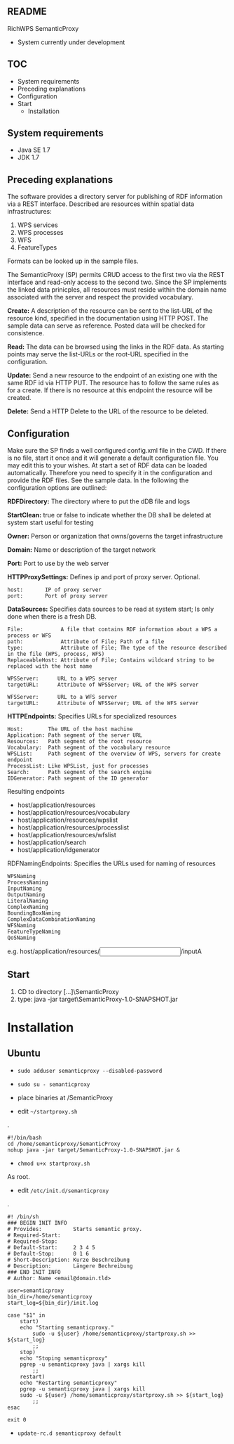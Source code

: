 README
----------------------

RichWPS SemanticProxy
- System currently under development


TOC
----------------------
* System requirements
* Preceding explanations
* Configuration
* Start
  * Installation


System requirements
----------------------
* Java SE 1.7
* JDK 1.7


Preceding explanations
----------------------
The software provides a directory server for publishing of RDF information via a REST interface.
Described are resources within spatial data infrastructures:

1. WPS services
2. WPS processes
3. WFS
4. FeatureTypes

Formats can be looked up in the sample files.

The SemanticProxy (SP) permits CRUD access to the first two via the REST interface and read-only access to the second two. Since the SP implements the linked data prinicples, all resources must reside within the domain name associated with the server and respect the provided vocabulary.

**Create:**
A description of the resource can be sent to the list-URL of the resource kind, specified in the documentation using HTTP POST. The sample data can serve as reference. Posted data will be checked for consistence.

**Read:**
The data can be browsed using the links in the RDF data. As starting points may serve the list-URLs or the root-URL specified in the configuration.

**Update:**
Send a new resource to the endpoint of an existing one with the same RDF id via HTTP PUT. The resource has to follow the same rules as for a create. If there is no resource at this endpoint the resource will be created.

**Delete:**
Send a HTTP Delete to the URL of the resource to be deleted.




Configuration
----------------------
Make sure the SP finds a well configured config.xml file in the CWD. If there is no file, start it once and it will generate a default configuration file. You may edit this to your wishes.
At start a set of RDF data can be loaded automatically. Therefore you need to specify it in the configuration and provide the RDF files. See the sample data.
In the following the configuration options are outlined:

**RDFDirectory:**
The directory where to put the dDB file and logs

**StartClean:**
true or false to indicate whether the DB shall be deleted at system start useful for testing

**Owner:**
Person or organization that owns/governs the target infrastructure

**Domain:**
Name or description of the target network

**Port:**
Port to use by the web server

**HTTPProxySettings:**
Defines ip and port of proxy server. Optional.

	host:		IP of proxy server
	port:		Port of proxy server


**DataSources:**
Specifies data sources to be read at system start; Is only done when there is a fresh DB.

	File:            A file that contains RDF information about a WPS a process or WFS
	path:            Attribute of File; Path of a file
	type:            Attribute of File; The type of the resource described in the file (WPS, process, WFS)
	ReplaceableHost: Attribute of File; Contains wildcard string to be replaced with the host name
	
	WPSServer:		URL to a WPS server
	targetURL:		Attribute of WPSServer; URL of the WPS server
	
	WFSServer:		URL to a WFS server
	targetURL:		Attribute of WFSServer; URL of the WFS server
	
**HTTPEndpoints:**
Specifies URLs for specialized resources

	Host:        The URL of the host machine
	Application: Path segment of the server URL
	Resources:   Path segment of the root resource
	Vocabulary:  Path segment of the vocabulary resource
	WPSList:     Path segment of the overview of WPS, servers for create endpoint
	ProcessList: Like WPSList, just for processes
	Search:      Path segment of the search engine
	IDGenerator: Path segment of the ID generator

Resulting endpoints

* host/application/resources
* host/application/resources/vocabulary
* host/application/resources/wpslist
* host/application/resources/processlist
* host/application/resources/wfslist
* host/application/search
* host/application/idgenerator
	
RDFNamingEndpoints:
Specifies the URLs used for naming of resources

	WPSNaming
	ProcessNaming
	InputNaming
	OutputNaming
	LiteralNaming
	ComplexNaming
	BoundingBoxNaming
	ComplexDataCombinationNaming
	WFSNaming
	FeatureTypeNaming
	QoSNaming
	
e.g. host/application/resources/<input>/inputA


Start
----------------------
1. CD to directory [...]\SemanticProxy
2. type: java -jar target\SemanticProxy-1.0-SNAPSHOT.jar

# Installation

## Ubuntu

* `sudo adduser semanticproxy --disabled-password`
* `sudo su - semanticproxy`

* place binaries at /SemanticProxy

* edit `~/startproxy.sh`

.

	#!/bin/bash
	cd /home/semanticproxy/SemanticProxy
	nohup java -jar target/SemanticProxy-1.0-SNAPSHOT.jar &

* `chmod u+x startproxy.sh`

As root.

* edit `/etc/init.d/semanticproxy`

.
	
	#! /bin/sh
	### BEGIN INIT INFO
	# Provides:          Starts semantic proxy.
	# Required-Start:    
	# Required-Stop:     
	# Default-Start:     2 3 4 5
	# Default-Stop:      0 1 6
	# Short-Description: Kurze Beschreibung
	# Description:       Längere Bechreibung
	### END INIT INFO
	# Author: Name <email@domain.tld>

	user=semanticproxy
	bin_dir=/home/semanticproxy
	start_log=${bin_dir}/init.log

	case "$1" in
	    start)
		echo "Starting semanticproxy."
	        sudo -u ${user} /home/semanticproxy/startproxy.sh >> ${start_log}
	        ;;
	    stop)
		echo "Stoping semanticproxy"
		pgrep -u semanticproxy java | xargs kill	
	        ;;
	    restart)
		echo "Restarting semanticproxy"
		pgrep -u semanticproxy java | xargs kill
		sudo -u ${user} /home/semanticproxy/startproxy.sh >> ${start_log}
	        ;;
	esac

	exit 0

* `update-rc.d semanticproxy default`
